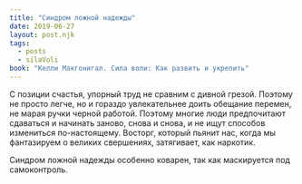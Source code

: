 ```yaml
---
title: "Синдром ложной надежды"
date: 2019-06-27
layout: post.njk
tags:
  - posts
  - silaVoli
book: "Келли Макгонигал. Сила воли: Как развить и укрепить"
---
```


С позиции счастья, упорный труд не сравним с дивной грезой. Поэтому не просто легче, но и гораздо увлекательнее доить обещание перемен, не марая ручки черной работой. Поэтому многие люди предпочитают сдаваться и начинать заново, снова и снова, и не ищут способов измениться по-настоящему. Восторг, который пьянит нас, когда мы фантазируем о великих свершениях, затягивает, как наркотик.

Синдром ложной надежды особенно коварен, так как маскируется под самоконтроль.
